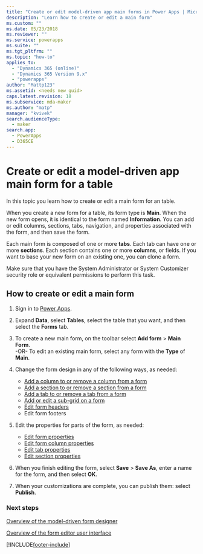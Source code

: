 ```yaml
---
title: "Create or edit model-driven app main forms in Power Apps | MicrosoftDocs"
description: "Learn how to create or edit a main form"
ms.custom: ""
ms.date: 05/23/2018
ms.reviewer: ""
ms.service: powerapps
ms.suite: ""
ms.tgt_pltfrm: ""
ms.topic: "how-to"
applies_to: 
  - "Dynamics 365 (online)"
  - "Dynamics 365 Version 9.x"
  - "powerapps"
author: "Mattp123"
ms.assetid: <needs new guid>
caps.latest.revision: 18
ms.subservice: mda-maker
ms.author: "matp"
manager: "kvivek"
search.audienceType: 
  - maker
search.app: 
  - PowerApps
  - D365CE
---
```

# Create or edit a model-driven app main form for a table 

In this topic you learn how to create or edit a main form for an table.

When you create a new form for a table, its form type is **Main**. When the new form opens, it is identical to the form named **Information**. You can add or edit columns, sections, tabs, navigation, and properties associated with the form, and then save the form.

Each main form is composed of one or more **tabs**. Each tab can have one or more **sections**. Each section contains one or more **columns**, or fields. If you want to base your new form on an existing one, you can clone a form.

Make sure that you have the System Administrator or System Customizer security role or equivalent permissions to perform this task.

## How to create or edit a main form
  
1.   Sign in to [Power Apps](https://make.powerapps.com/?utm_source=padocs&utm_medium=linkinadoc&utm_campaign=referralsfromdoc).

2.  Expand **Data**, select **Tables**, select the table that you want, and then select the **Forms** tab. 

3. To create a new main form, on the toolbar select **Add form** > **Main Form**.  
    \-OR-
    To edit an existing main form, select any form with the **Type** of **Main**.
  
3.  Change the form design in any of the following ways, as needed:
    - [Add a column to or remove a column from a form](Add-move-or-delete-fields-on-form)
    - [Add a section to or remove a section from a form](add-move-or-delete-sections-on-form)
    - [Add a tab to or remove a tab from a form](add-move-or-delete-tabs-on-form.md)
    - [Add or edit a sub-grid on a form](form-designer-add-configure-subgrid)
    - [Edit form headers](form-designer-header-properties)
    - Edit form footers
    
4.  Edit the properties for parts of the form, as needed:
    
    - [Edit form properties](create-and-edit-forms.md#configure-a-form)
    - [Edit form column properties](Add-move-or-delete-fields-on-form#configure-columns-on-a-form)  
    - [Edit tab properties](add-move-or-delete-tabs-on-form.md#configure-tabs-on-a-form)
    - [Edit section properties](add-move-or-delete-sections-on-form)

5.    When you finish editing the form, select **Save** > **Save As**, enter a name for the form, and then select **OK**.

6.    When your customizations are complete, you can publish them: select **Publish**.
 
### Next steps  
[Overview of the model-driven form designer](form-designer-overview.md)

[Overview of the form editor user interface](form-editor-user-interface-legacy.md)
 


[!INCLUDE[footer-include](../../includes/footer-banner.md)]